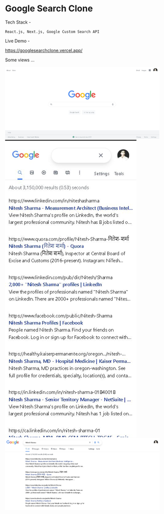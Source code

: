 # Google Search Clone

Tech Stack - 
```
React.js, Next.js, Google Custom Search API
```

Live Demo - 

<a href="https://googlesearchclone.vercel.app/">https://googlesearchclone.vercel.app/<a/>


Some views ... 

![alt text](https://github.com/niteshsh4rma/google-search-clone/blob/main/screenshots/home-view.JPG)
![alt text](https://github.com/niteshsh4rma/google-search-clone/blob/main/screenshots/mobile-view.JPG)
![alt text](https://github.com/niteshsh4rma/google-search-clone/blob/main/screenshots/search-view.JPG)
